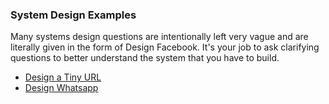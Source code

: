 ### System Design Examples
Many systems design questions are intentionally left very vague and are literally given in the form of Design Facebook. It's your job to ask clarifying questions to better understand the system that you have to build.

* [Design a Tiny URL](tinyurl.md)
* [Design Whatsapp](whatsapp.md)